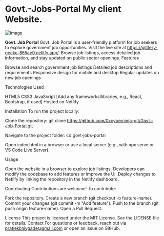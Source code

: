 # Govt.-Jobs-Portal My client Website.

![image](https://github.com/user-attachments/assets/b226cb32-124a-4f0e-8a25-e3578e37c204)

**Govt. Job Portal**
Govt. Job Portal is a user-friendly platform for job seekers to explore government job opportunities. Visit the live site at https://glittery-gecko-865ae0.netlify.app/. Browse job listings, access detailed job information, and stay updated on public sector openings.
Features

Browse and search government job listings
Detailed job descriptions and requirements
Responsive design for mobile and desktop
Regular updates on new job openings

Technologies Used

HTML5
CSS3
JavaScript
[Add any frameworks/libraries, e.g., React, Bootstrap, if used]
Hosted on Netlify

Installation
To run the project locally:

Clone the repository: git clone https://github.com/0xcyberninja-git/Govt.-Job-Portal.git


Navigate to the project folder: cd govt-jobs-portal


Open index.html in a browser or use a local server (e.g., with npx serve or VS Code Live Server).

Usage

Open the website in a browser to explore job listings.
Developers can modify the codebase to add features or improve the UI.
Deploy changes to Netlify by linking the repository in the Netlify dashboard.

Contributing
Contributions are welcome! To contribute:

Fork the repository.
Create a new branch (git checkout -b feature-name).
Commit your changes (git commit -m "Add feature").
Push to the branch (git push origin feature-name).
Open a Pull Request.

License
This project is licensed under the MIT License. See the LICENSE file for details.
Contact
For questions or feedback, reach out via pratiekbhivgade@gmail.com or open an issue on GitHub.
